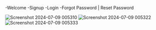 -Welcome
-Signup
-Login
-Forgot Password | Reset Password


![Screenshot 2024-07-09 005310](https://github.com/TinaRani2003/E-Commerce/assets/160511456/ae984d26-edcc-47de-972f-f6b8de4f0e74)              ![Screenshot 2024-07-09 005322](https://github.com/TinaRani2003/E-Commerce/assets/160511456/419ad0ae-13e3-4a3a-8009-83cb4237acec)  ![Screenshot 2024-07-09 005333](https://github.com/TinaRani2003/E-Commerce/assets/160511456/1c3ecea7-b5ff-41ea-ac76-00cbcafcc918)
